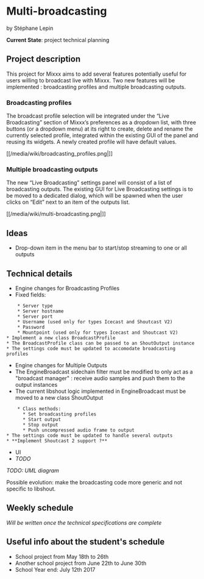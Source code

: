 # Multi-broadcasting

by Stéphane Lepin

**Current State**: project technical planning

## Project description

This project for Mixxx aims to add several features potentially useful
for users willing to broadcast live with Mixxx. Two new features will be
implemented : broadcasting profiles and multiple broadcasting outputs.

### Broadcasting profiles

The broadcast profile selection will be integrated under the “Live
Broadcasting” section of Mixxx’s preferences as a dropdown list, with
three buttons (or a dropdown menu) at its right to create, delete and
rename the currently selected profile, integrated within the existing
GUI of the panel and reusing its widgets. A newly created profile will
have default values.

[[/media/wiki/broadcasting_profiles.png|]]

### Multiple broadcasting outputs

The new “Live Broadcasting” settings panel will consist of a list of
broadcasting outputs. The existing GUI for Live Broadcasting settings is
to be moved to a dedicated dialog, which will be spawned when the user
clicks on “Edit” next to an item of the outputs list.

[[/media/wiki/multi-broadcasting.png|]]

## Ideas

  - Drop-down item in the menu bar to start/stop streaming to one or all
    outputs

## Technical details

  - Engine changes for Broadcasting Profiles
  - Fixed fields:

<!-- end list -->

``` 
    * Server type
    * Server hostname
    * Server port
    * Username (used only for types Icecast and Shoutcast V2)
    * Password
    * Mountpoint (used only for types Icecast and Shoutcast V2)
* Implement a new class BroadcastProfile
* The BroadcastProfile class can be passed to an ShoutOutput instance
* The settings code must be updated to accomodate broadcasting profiles
```

  - Engine changes for Multiple Outputs
  - The EngineBroadcast sidechain filter must be modified to only act as
    a "broadcast manager" : receive audio samples and push them to the
    output instances
  - The current libshout logic implemented in EngineBroadcast must be
    moved to a new class ShoutOutput

<!-- end list -->

``` 
    * Class methods:
      * Set broadcasting profiles  
      * Start output
      * Stop output
      * Push uncompressed audio frame to output
* The settings code must be updated to handle several outputs
* **Implement Shoutcast 2 support ?**
```

  - UI
  - *TODO* 

*TODO: UML diagram*

<span class="underline">Possible evolution</span>: make the broadcasting
code more generic and not specific to libshout.

## Weekly schedule

*Will be written once the technical specifications are complete*

## Useful info about the student's schedule

  - School project from May 18th to 26th
  - Another school project from June 22th to June 30th
  - School Year end: July 12th 2017

